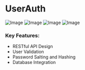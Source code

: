 # UserAuth
![Image](https://github.com/user-attachments/assets/ba537af8-20f0-43bd-8981-3af37cff8f73)
![Image](https://github.com/user-attachments/assets/88fe9622-0059-4b47-bdfd-7a0bd3d412b7)
![Image](https://github.com/user-attachments/assets/f845c505-c4df-4164-81bf-b7a3adb7510a)
![Image](https://github.com/user-attachments/assets/899c6919-0971-495d-a59e-5570f4483cc7)

### Key Features:

- RESTful API Design
- User Validation
- Password Salting and Hashing
- Database Integration
